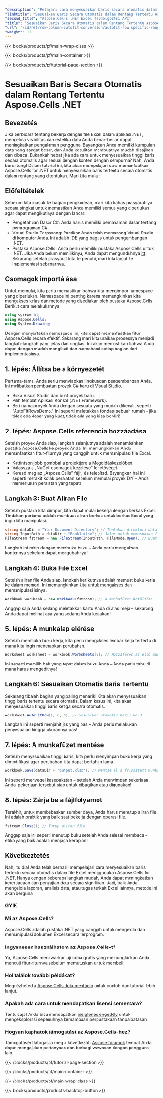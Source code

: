 ```yaml
---
"description": "Pelajari cara menyesuaikan baris secara otomatis dalam file Excel menggunakan Aspose.Cells for .NET. Sempurnakan presentasi data Anda dengan mudah dengan panduan langkah demi langkah ini."
"linktitle": "Sesuaikan Baris Secara Otomatis dalam Rentang Tertentu Aspose.Cells .NET"
"second_title": "Aspose.Cells .NET Excel feldolgozási API"
"title": "Sesuaikan Baris Secara Otomatis dalam Rentang Tertentu Aspose.Cells .NET"
"url": "/id/net/row-column-autofit-conversion/autofit-row-specific-range/"
"weight": 12
---
```


{{< blocks/products/pf/main-wrap-class >}}

{{< blocks/products/pf/main-container >}}

{{< blocks/products/pf/tutorial-page-section >}}

# Sesuaikan Baris Secara Otomatis dalam Rentang Tertentu Aspose.Cells .NET

## Bevezetés
Jika berbicara tentang bekerja dengan file Excel dalam aplikasi .NET, mengelola visibilitas dan estetika data Anda benar-benar dapat meningkatkan pengalaman pengguna. Bayangkan Anda memiliki kumpulan data yang sangat besar, dan Anda kesulitan membuatnya mudah disajikan dan dibaca. Bukankah hebat jika ada cara untuk menyesuaikan tinggi baris secara otomatis agar sesuai dengan konten dengan sempurna? Nah, Anda beruntung! Dalam tutorial ini, kita akan mempelajari cara memanfaatkan Aspose.Cells for .NET untuk menyesuaikan baris tertentu secara otomatis dalam rentang yang ditentukan. Mari kita mulai!
## Előfeltételek
Sebelum kita masuk ke bagian pengkodean, mari kita bahas prasyaratnya secara singkat untuk memastikan Anda memiliki semua yang diperlukan agar dapat mengikutinya dengan lancar:
- Pengetahuan Dasar C#: Anda harus memiliki pemahaman dasar tentang pemrograman C#.
- Visual Studio Terpasang: Pastikan Anda telah memasang Visual Studio di komputer Anda. Ini adalah IDE yang bagus untuk pengembangan .NET.
- Pustaka Aspose.Cells: Anda perlu memiliki pustaka Aspose.Cells untuk .NET. Jika Anda belum memilikinya, Anda dapat mengunduhnya [itt](https://releases.aspose.com/cells/net/).
Sekarang setelah prasyarat kita terpenuhi, mari kita lanjut ke implementasi sebenarnya.
## Csomagok importálása
Untuk memulai, kita perlu memastikan bahwa kita mengimpor namespace yang diperlukan. Namespace ini penting karena memungkinkan kita mengakses kelas dan metode yang disediakan oleh pustaka Aspose.Cells. Berikut cara melakukannya:
```csharp
using System.IO;
using Aspose.Cells;
using System.Drawing;
```
Dengan menyertakan namespace ini, kita dapat memanfaatkan fitur Aspose.Cells secara efektif.
Sekarang mari kita uraikan prosesnya menjadi langkah-langkah yang jelas dan ringkas. Ini akan memastikan bahwa Anda dapat dengan mudah mengikuti dan memahami setiap bagian dari implementasinya.
## 1. lépés: Állítsa be a környezetét
Pertama-tama, Anda perlu menyiapkan lingkungan pengembangan Anda. Ini melibatkan pembuatan proyek C# baru di Visual Studio.
- Buka Visual Studio dan buat proyek baru.
- Pilih templat Aplikasi Konsol (.NET Framework).
- Beri nama proyek Anda dengan sesuatu yang mudah dikenali, seperti "AutoFitRowsDemo."
Ini seperti meletakkan fondasi sebuah rumah – jika tidak ada dasar yang kuat, tidak ada yang bisa berdiri!
## 2. lépés: Aspose.Cells referencia hozzáadása
Setelah proyek Anda siap, langkah selanjutnya adalah menambahkan pustaka Aspose.Cells ke proyek Anda. Ini memungkinkan Anda memanfaatkan fitur-fiturnya yang canggih untuk memanipulasi file Excel.
- Kattintson jobb gombbal a projektjére a Megoldáskezelőben.
- Válassza a „NuGet-csomagok kezelése” lehetőséget.
- Keresd meg az „Aspose.Cells” fájlt, és telepítsd.
Bayangkan hal ini seperti merakit kotak peralatan sebelum memulai proyek DIY – Anda memerlukan peralatan yang tepat!
## Langkah 3: Buat Aliran File
Setelah pustaka kita diimpor, kita dapat mulai bekerja dengan berkas Excel. Tindakan pertama adalah membuat aliran berkas untuk berkas Excel yang ingin kita manipulasi.
```csharp
string dataDir = "Your Document Directory"; // Tentukan direktori data Anda
string InputPath = dataDir + "Book1.xlsx"; // Jalur untuk memasukkan file Excel
FileStream fstream = new FileStream(InputPath, FileMode.Open); // Buat aliran file
```
Langkah ini mirip dengan membuka buku – Anda perlu mengakses kontennya sebelum dapat mengubahnya!
## Langkah 4: Buka File Excel
Setelah aliran file Anda siap, langkah berikutnya adalah memuat buku kerja ke dalam memori. Ini memungkinkan kita untuk mengakses dan memanipulasi isinya.
```csharp
Workbook workbook = new Workbook(fstream); // A munkafüzet betöltése
```
Anggap saja Anda sedang meletakkan kartu Anda di atas meja – sekarang Anda dapat melihat apa yang sedang Anda kerjakan!
## 5. lépés: A munkalap elérése
Setelah membuka buku kerja, kita perlu mengakses lembar kerja tertentu di mana kita ingin menerapkan perubahan.
```csharp
Worksheet worksheet = workbook.Worksheets[0]; // Hozzáférés az első munkalaphoz
```
Ini seperti memilih bab yang tepat dalam buku Anda – Anda perlu tahu di mana harus mengeditnya!
## Langkah 6: Sesuaikan Otomatis Baris Tertentu
Sekarang tibalah bagian yang paling menarik! Kita akan menyesuaikan tinggi baris tertentu secara otomatis. Dalam kasus ini, kita akan menyesuaikan tinggi baris ketiga secara otomatis.
```csharp
worksheet.AutoFitRow(1, 0, 5); // Sesuaikan otomatis baris ke-3
```
Langkah ini seperti menjahit jas yang pas – Anda perlu melakukan penyesuaian hingga ukurannya pas!
## 7. lépés: A munkafüzet mentése
Setelah menyesuaikan tinggi baris, kita perlu menyimpan buku kerja yang dimodifikasi agar perubahan kita dapat bertahan lama.
```csharp
workbook.Save(dataDir + "output.xlsx"); // Mentse el a frissített munkafüzetet
```
Ini seperti menyegel kesepakatan – setelah Anda menyimpan pekerjaan Anda, pekerjaan tersebut siap untuk dibagikan atau digunakan!
## 8. lépés: Zárja be a fájlfolyamot
Terakhir, untuk membebaskan sumber daya, Anda harus menutup aliran file. Ini adalah praktik yang baik saat bekerja dengan operasi file.
```csharp
fstream.Close(); // Tutup aliran file
```
Anggap saja ini seperti menutup buku setelah Anda selesai membaca – etika yang baik adalah menjaga kerapian!
## Következtetés
Nah, itu dia! Anda telah berhasil mempelajari cara menyesuaikan baris tertentu secara otomatis dalam file Excel menggunakan Aspose.Cells for .NET. Hanya dengan beberapa langkah mudah, Anda dapat meningkatkan keterbacaan dan penyajian data secara signifikan. Jadi, baik Anda mengelola laporan, analisis data, atau tugas terkait Excel lainnya, metode ini akan berguna.
### GYIK
### Mi az Aspose.Cells?  
Aspose.Cells adalah pustaka .NET yang canggih untuk mengelola dan memanipulasi dokumen Excel secara terprogram.
### Ingyenesen használhatom az Aspose.Cells-t?  
Ya, Aspose.Cells menawarkan uji coba gratis yang memungkinkan Anda menguji fitur-fiturnya sebelum memutuskan untuk membeli.
### Hol találok további példákat?  
Megnézheted a [Aspose.Cells dokumentáció](https://reference.aspose.com/cells/net/) untuk contoh dan tutorial lebih lanjut.
### Apakah ada cara untuk mendapatkan lisensi sementara?  
Tentu saja! Anda bisa mendapatkan [ideiglenes engedély](https://purchase.aspose.com/temporary-license/) untuk mengeksplorasi sepenuhnya kemampuan perpustakaan tanpa batasan.
### Hogyan kaphatok támogatást az Aspose.Cells-hez?  
Támogatásért látogassa meg a következőt: [Aspose fórumok](https://forum.aspose.com/c/cells/9) tempat Anda dapat mengajukan pertanyaan dan berbagi wawasan dengan pengguna lain.


{{< /blocks/products/pf/tutorial-page-section >}}

{{< /blocks/products/pf/main-container >}}

{{< /blocks/products/pf/main-wrap-class >}}

{{< blocks/products/products-backtop-button >}}